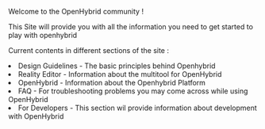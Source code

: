 Welcome to the OpenHybrid community !

This Site will provide you with all the information you need to get started to play with openhybrid

Current contents in different sections of the site :<br>
<li>Design Guidelines - The basic principles behind Openhybrid</li>
<li>Reality Editor    - Information about the multitool for OpenHybrid </li>
<li>OpenHybrid        - Information about the Openhybrid Platform </li>
<li>FAQ               - For troubleshooting problems you may come across while using OpenHybrid</li>
<li>For Developers    - This section wil provide information about development with OpenHybrid</li>
